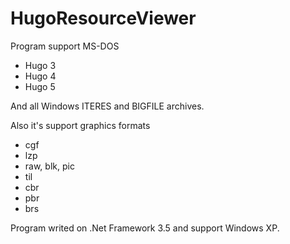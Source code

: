 # HugoResourceViewer
Program support
MS-DOS
- Hugo 3
- Hugo 4
- Hugo 5

And all Windows ITERES and BIGFILE archives.

Also it's support graphics formats
- cgf
- lzp
- raw, blk, pic
- til
- cbr
- pbr
- brs

Program writed on .Net Framework 3.5 and support Windows XP.
